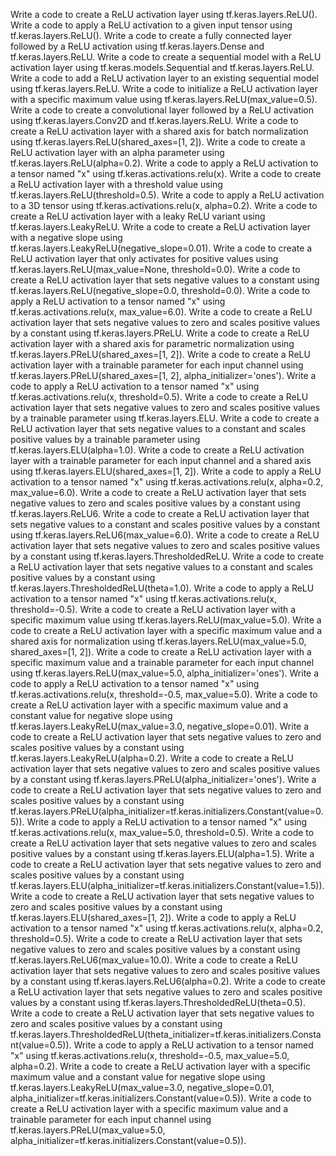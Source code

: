 Write a code to create a ReLU activation layer using tf.keras.layers.ReLU().
Write a code to apply a ReLU activation to a given input tensor using tf.keras.layers.ReLU().
Write a code to create a fully connected layer followed by a ReLU activation using tf.keras.layers.Dense and tf.keras.layers.ReLU.
Write a code to create a sequential model with a ReLU activation layer using tf.keras.models.Sequential and tf.keras.layers.ReLU.
Write a code to add a ReLU activation layer to an existing sequential model using tf.keras.layers.ReLU.
Write a code to initialize a ReLU activation layer with a specific maximum value using tf.keras.layers.ReLU(max_value=0.5).
Write a code to create a convolutional layer followed by a ReLU activation using tf.keras.layers.Conv2D and tf.keras.layers.ReLU.
Write a code to create a ReLU activation layer with a shared axis for batch normalization using tf.keras.layers.ReLU(shared_axes=[1, 2]).
Write a code to create a ReLU activation layer with an alpha parameter using tf.keras.layers.ReLU(alpha=0.2).
Write a code to apply a ReLU activation to a tensor named "x" using tf.keras.activations.relu(x).
Write a code to create a ReLU activation layer with a threshold value using tf.keras.layers.ReLU(threshold=0.5).
Write a code to apply a ReLU activation to a 3D tensor using tf.keras.activations.relu(x, alpha=0.2).
Write a code to create a ReLU activation layer with a leaky ReLU variant using tf.keras.layers.LeakyReLU.
Write a code to create a ReLU activation layer with a negative slope using tf.keras.layers.LeakyReLU(negative_slope=0.01).
Write a code to create a ReLU activation layer that only activates for positive values using tf.keras.layers.ReLU(max_value=None, threshold=0.0).
Write a code to create a ReLU activation layer that sets negative values to a constant using tf.keras.layers.ReLU(negative_slope=0.0, threshold=0.0).
Write a code to apply a ReLU activation to a tensor named "x" using tf.keras.activations.relu(x, max_value=6.0).
Write a code to create a ReLU activation layer that sets negative values to zero and scales positive values by a constant using tf.keras.layers.PReLU.
Write a code to create a ReLU activation layer with a shared axis for parametric normalization using tf.keras.layers.PReLU(shared_axes=[1, 2]).
Write a code to create a ReLU activation layer with a trainable parameter for each input channel using tf.keras.layers.PReLU(shared_axes=[1, 2], alpha_initializer='ones').
Write a code to apply a ReLU activation to a tensor named "x" using tf.keras.activations.relu(x, threshold=0.5).
Write a code to create a ReLU activation layer that sets negative values to zero and scales positive values by a trainable parameter using tf.keras.layers.ELU.
Write a code to create a ReLU activation layer that sets negative values to a constant and scales positive values by a trainable parameter using tf.keras.layers.ELU(alpha=1.0).
Write a code to create a ReLU activation layer with a trainable parameter for each input channel and a shared axis using tf.keras.layers.ELU(shared_axes=[1, 2]).
Write a code to apply a ReLU activation to a tensor named "x" using tf.keras.activations.relu(x, alpha=0.2, max_value=6.0).
Write a code to create a ReLU activation layer that sets negative values to zero and scales positive values by a constant using tf.keras.layers.ReLU6.
Write a code to create a ReLU activation layer that sets negative values to a constant and scales positive values by a constant using tf.keras.layers.ReLU6(max_value=6.0).
Write a code to create a ReLU activation layer that sets negative values to zero and scales positive values by a constant using tf.keras.layers.ThresholdedReLU.
Write a code to create a ReLU activation layer that sets negative values to a constant and scales positive values by a constant using tf.keras.layers.ThresholdedReLU(theta=1.0).
Write a code to apply a ReLU activation to a tensor named "x" using tf.keras.activations.relu(x, threshold=-0.5).
Write a code to create a ReLU activation layer with a specific maximum value using tf.keras.layers.ReLU(max_value=5.0).
Write a code to create a ReLU activation layer with a specific maximum value and a shared axis for normalization using tf.keras.layers.ReLU(max_value=5.0, shared_axes=[1, 2]).
Write a code to create a ReLU activation layer with a specific maximum value and a trainable parameter for each input channel using tf.keras.layers.ReLU(max_value=5.0, alpha_initializer='ones').
Write a code to apply a ReLU activation to a tensor named "x" using tf.keras.activations.relu(x, threshold=-0.5, max_value=5.0).
Write a code to create a ReLU activation layer with a specific maximum value and a constant value for negative slope using tf.keras.layers.LeakyReLU(max_value=3.0, negative_slope=0.01).
Write a code to create a ReLU activation layer that sets negative values to zero and scales positive values by a constant using tf.keras.layers.LeakyReLU(alpha=0.2).
Write a code to create a ReLU activation layer that sets negative values to zero and scales positive values by a constant using tf.keras.layers.PReLU(alpha_initializer='ones').
Write a code to create a ReLU activation layer that sets negative values to zero and scales positive values by a constant using tf.keras.layers.PReLU(alpha_initializer=tf.keras.initializers.Constant(value=0.5)).
Write a code to apply a ReLU activation to a tensor named "x" using tf.keras.activations.relu(x, max_value=5.0, threshold=0.5).
Write a code to create a ReLU activation layer that sets negative values to zero and scales positive values by a constant using tf.keras.layers.ELU(alpha=1.5).
Write a code to create a ReLU activation layer that sets negative values to zero and scales positive values by a constant using tf.keras.layers.ELU(alpha_initializer=tf.keras.initializers.Constant(value=1.5)).
Write a code to create a ReLU activation layer that sets negative values to zero and scales positive values by a constant using tf.keras.layers.ELU(shared_axes=[1, 2]).
Write a code to apply a ReLU activation to a tensor named "x" using tf.keras.activations.relu(x, alpha=0.2, threshold=0.5).
Write a code to create a ReLU activation layer that sets negative values to zero and scales positive values by a constant using tf.keras.layers.ReLU6(max_value=10.0).
Write a code to create a ReLU activation layer that sets negative values to zero and scales positive values by a constant using tf.keras.layers.ReLU6(alpha=0.2).
Write a code to create a ReLU activation layer that sets negative values to zero and scales positive values by a constant using tf.keras.layers.ThresholdedReLU(theta=0.5).
Write a code to create a ReLU activation layer that sets negative values to zero and scales positive values by a constant using tf.keras.layers.ThresholdedReLU(theta_initializer=tf.keras.initializers.Constant(value=0.5)).
Write a code to apply a ReLU activation to a tensor named "x" using tf.keras.activations.relu(x, threshold=-0.5, max_value=5.0, alpha=0.2).
Write a code to create a ReLU activation layer with a specific maximum value and a constant value for negative slope using tf.keras.layers.LeakyReLU(max_value=3.0, negative_slope=0.01, alpha_initializer=tf.keras.initializers.Constant(value=0.5)).
Write a code to create a ReLU activation layer with a specific maximum value and a trainable parameter for each input channel using tf.keras.layers.PReLU(max_value=5.0, alpha_initializer=tf.keras.initializers.Constant(value=0.5)).